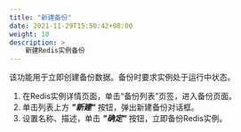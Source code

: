 ```yaml
---
title: "新建备份"
date: 2021-11-29T15:50:42+08:00
weight: 10
description: >
    新建Redis实例备份
---
```


该功能用于立即创建备份数据。备份时要求实例处于运行中状态。

1. 在Redis实例详情页面，单击“备份列表”页签，进入备份页面。
2. 单击列表上方 **_"新建"_** 按钮，弹出新建备份对话框。
3. 设置名称、描述，单击 **_"确定"_** 按钮，立即备份Redis实例。